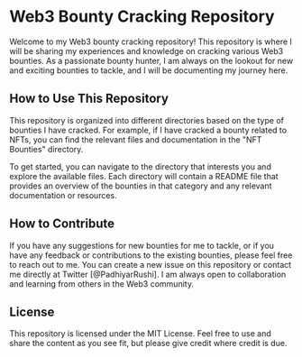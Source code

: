 # Web3 Bounty Cracking Repository

Welcome to my Web3 bounty cracking repository! This repository is where I will be sharing my experiences and knowledge on cracking various Web3 bounties. As a passionate bounty hunter, I am always on the lookout for new and exciting bounties to tackle, and I will be documenting my journey here.


## How to Use This Repository

This repository is organized into different directories based on the type of bounties I have cracked. For example, if I have cracked a bounty related to NFTs, you can find the relevant files and documentation in the "NFT Bounties" directory.

To get started, you can navigate to the directory that interests you and explore the available files. Each directory will contain a README file that provides an overview of the bounties in that category and any relevant documentation or resources.

## How to Contribute

If you have any suggestions for new bounties for me to tackle, or if you have any feedback or contributions to the existing bounties, please feel free to reach out to me. You can create a new issue on this repository or contact me directly at Twitter [@PadhiyarRushi]. I am always open to collaboration and learning from others in the Web3 community.

## License

This repository is licensed under the MIT License. Feel free to use and share the content as you see fit, but please give credit where credit is due.
